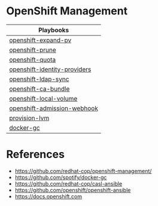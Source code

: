 # OpenShift Management


|Playbooks                                               |
|--------------------------------------------------------|
|[openshift-expand-pv](./playbooks/openshift-expand-pv/README.md)|
|[openshift-prune](./playbooks/openshift-prune/README.md)|
|[openshift-quota](./playbooks/openshift-quota/README.md)|
|[openshift-identity-providers](./playbooks/openshift-identity-providers/README.md)|
|[openshift-ldap-sync](./playbooks/openshift-ldap-sync/README.md)|
|[openshift-ca-bundle](./playbooks/openshift-ca-bundle/README.md)|
|[openshift-local-volume](./playbooks/openshift-local-volume/README.md)|
|[openshift-admission-webhook](./playbooks/openshift-admission-webhook/README.md)|
|[provision-lvm](./playbooks/provision-lvm/README.md)|
|[docker-gc](./playbooks/docker-gc/README.md)|

# References

* https://github.com/redhat-cop/openshift-management/
* https://github.com/spotify/docker-gc
* https://github.com/redhat-cop/casl-ansible
* https://github.com/openshift/openshift-ansible
* https://docs.openshift.com